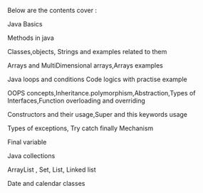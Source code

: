 Below are the contents cover :

Java Basics

Methods in java

Classes,objects, Strings and examples related to them

Arrays and MultiDimensional arrays,Arrays examples

Java loops and conditions Code logics with practise example

OOPS concepts,Inheritance.polymorphism,Abstraction,Types of Interfaces,Function overloading and overriding

Constructors and their usage,Super and this keywords usage

Types of exceptions, Try catch finally Mechanism

Final variable

Java collections

ArrayList , Set, List, Linked list

Date and calendar classes 
